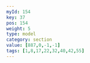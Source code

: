 ```yaml
---
myId: 154
key: 37
pos: 154
weight: 5
type: model
category: section
value: [887,0,-1,-1]
tags: [1,8,17,22,32,40,42,55]
---
```

